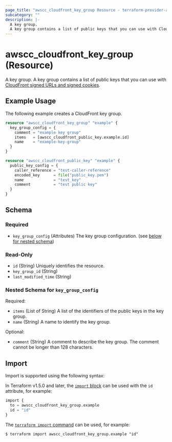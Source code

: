 ```yaml
---
page_title: "awscc_cloudfront_key_group Resource - terraform-provider-awscc"
subcategory: ""
description: |-
  A key group.
  A key group contains a list of public keys that you can use with CloudFront signed URLs and signed cookies https://docs.aws.amazon.com/AmazonCloudFront/latest/DeveloperGuide/PrivateContent.html.
---
```


# awscc_cloudfront_key_group (Resource)

A key group.
 A key group contains a list of public keys that you can use with [CloudFront signed URLs and signed cookies](https://docs.aws.amazon.com/AmazonCloudFront/latest/DeveloperGuide/PrivateContent.html).

## Example Usage

The following example creates a CloudFront key group.

```terraform
resource "awscc_cloudfront_key_group" "example" {
  key_group_config = {
    comment = "example key group"
    items   = [awscc_cloudfront_public_key.example.id]
    name    = "example-key-group"
  }
}

resource "awscc_cloudfront_public_key" "example" {
  public_key_config = {
    caller_reference = "test-caller-reference"
    encoded_key      = file("public_key.pem")
    name             = "test_key"
    comment          = "test public key"
  }
}
```

<!-- schema generated by tfplugindocs -->
## Schema

### Required

- `key_group_config` (Attributes) The key group configuration. (see [below for nested schema](#nestedatt--key_group_config))

### Read-Only

- `id` (String) Uniquely identifies the resource.
- `key_group_id` (String)
- `last_modified_time` (String)

<a id="nestedatt--key_group_config"></a>
### Nested Schema for `key_group_config`

Required:

- `items` (List of String) A list of the identifiers of the public keys in the key group.
- `name` (String) A name to identify the key group.

Optional:

- `comment` (String) A comment to describe the key group. The comment cannot be longer than 128 characters.

## Import

Import is supported using the following syntax:

In Terraform v1.5.0 and later, the [`import` block](https://developer.hashicorp.com/terraform/language/import) can be used with the `id` attribute, for example:

```terraform
import {
  to = awscc_cloudfront_key_group.example
  id = "id"
}
```

The [`terraform import` command](https://developer.hashicorp.com/terraform/cli/commands/import) can be used, for example:

```shell
$ terraform import awscc_cloudfront_key_group.example "id"
```